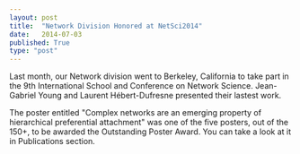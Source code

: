 ```yaml
---
layout: post
title:  "Network Division Honored at NetSci2014"
date:   2014-07-03
published: True
type: "post"
---
```


Last month, our Network division went to Berkeley, California to take part in the 9th International School and Conference on Network Science. Jean-Gabriel Young and Laurent Hébert-Dufresne presented their lastest work.


 The poster entitled "Complex networks are an emerging property of hierarchical preferential attachment" was one of the five posters, out of the 150+, to be awarded the Outstanding Poster Award. You can take a look at it in Publications section.


